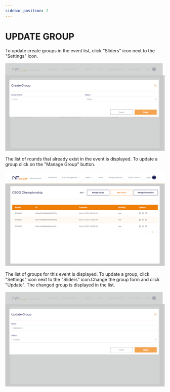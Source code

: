 ```yaml
---
sidebar_position: 2
---
```


# UPDATE GROUP

To update create groups in the event list, click "Sliders" icon next to the "Settings" icon.

![1](/img/novogrupo.png)

The list of rounds that already exist in the event is displayed. To update a group click on the "Manage Group" button.

![1](/img/criandogrupo.png)

The list of groups for this event is displayed. To update a group, click "Settings" icon next to the "Sliders" icon.Change the group form and click "Update". The changed group is displayed in the list.

![1](/img/atualizargrupo.png)
